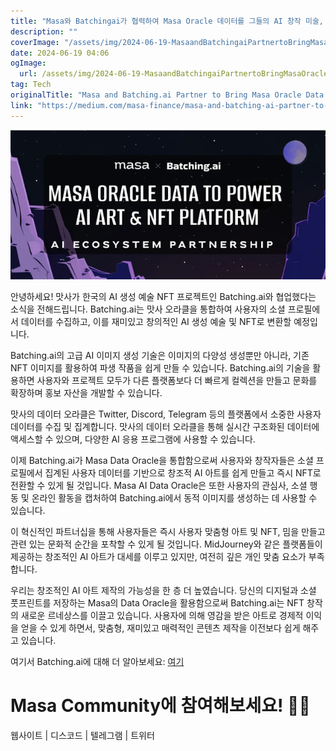 ```yaml
---
title: "Masa와 Batchingai가 협력하여 Masa Oracle 데이터를 그들의 AI 창작 미술, NFT 플랫폼으로 가져옵니다"
description: ""
coverImage: "/assets/img/2024-06-19-MasaandBatchingaiPartnertoBringMasaOracleDatatotheirAIGenerativeArtNFTPlatform_0.png"
date: 2024-06-19 04:06
ogImage: 
  url: /assets/img/2024-06-19-MasaandBatchingaiPartnertoBringMasaOracleDatatotheirAIGenerativeArtNFTPlatform_0.png
tag: Tech
originalTitle: "Masa and Batching.ai Partner to Bring Masa Oracle Data to their AI Generative Art , NFT Platform"
link: "https://medium.com/masa-finance/masa-and-batching-ai-partner-to-bring-masa-oracle-data-to-their-ai-generative-art-nft-platform-843ea252f906"
---
```



<img src="/assets/img/2024-06-19-MasaandBatchingaiPartnertoBringMasaOracleDatatotheirAIGenerativeArtNFTPlatform_0.png" />

안녕하세요! 맛사가 한국의 AI 생성 예술 NFT 프로젝트인 Batching.ai와 협업했다는 소식을 전해드립니다. Batching.ai는 맛사 오라클을 통합하여 사용자의 소셜 프로필에서 데이터를 수집하고, 이를 재미있고 창의적인 AI 생성 예술 및 NFT로 변환할 예정입니다.

Batching.ai의 고급 AI 이미지 생성 기술은 이미지의 다양성 생성뿐만 아니라, 기존 NFT 이미지를 활용하여 파생 작품을 쉽게 만들 수 있습니다. Batching.ai의 기술을 활용하면 사용자와 프로젝트 모두가 다른 플랫폼보다 더 빠르게 컬렉션을 만들고 문화를 확장하며 홍보 자산을 개발할 수 있습니다.

맛사의 데이터 오라클은 Twitter, Discord, Telegram 등의 플랫폼에서 소중한 사용자 데이터를 수집 및 집계합니다. 맛사의 데이터 오라클을 통해 실시간 구조화된 데이터에 액세스할 수 있으며, 다양한 AI 응용 프로그램에 사용할 수 있습니다.

<div class="content-ad"></div>

이제 Batching.ai가 Masa Data Oracle을 통합함으로써 사용자와 창작자들은 소셜 프로필에서 집계된 사용자 데이터를 기반으로 창조적 AI 아트를 쉽게 만들고 즉시 NFT로 전환할 수 있게 될 것입니다. Masa AI Data Oracle은 또한 사용자의 관심사, 소셜 행동 및 온라인 활동을 캡처하여 Batching.ai에서 동적 이미지를 생성하는 데 사용할 수 있습니다.

이 혁신적인 파트너십을 통해 사용자들은 즉시 사용자 맞춤형 아트 및 NFT, 밈을 만들고 관련 있는 문화적 순간을 포착할 수 있게 될 것입니다. MidJourney와 같은 플랫폼들이 제공하는 창조적인 AI 아트가 대세를 이루고 있지만, 여전히 깊은 개인 맞춤 요소가 부족합니다.

우리는 창조적인 AI 아트 제작의 가능성을 한 층 더 높였습니다. 당신의 디지털과 소셜 풋프린트를 저장하는 Masa의 Data Oracle을 활용함으로써 Batching.ai는 NFT 창작의 새로운 르네상스를 이끌고 있습니다. 사용자에 의해 영감을 받은 아트로 경제적 이익을 얻을 수 있게 하면서, 맞춤형, 재미있고 매력적인 콘텐츠 제작을 이전보다 쉽게 해주고 있습니다.

여기서 Batching.ai에 대해 더 알아보세요: [여기](https://www.batching.ai)

<div class="content-ad"></div>

# Masa Community에 참여해보세요! 👨‍🚀

웹사이트 | 디스코드 | 텔레그램 | 트위터